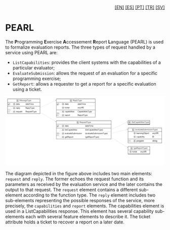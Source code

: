 <p align="right">
  <a href="README.md">[EN]</a>
  <a href="README_es.md">[ES]</a>
  <a href="README_pt.md">[PT]</a>
  <a href="README_tr.md">[TR]</a>
  <a href="README_sv.md">[SV]</a>
</p>

# PEARL 

The **P**rogramming **E**xercise **A**ccessement **R**eport **L**anguage (PEARL) is used to formalize evaluation reports. The three types of request handled by
a service using PEARL are: 

 - `ListCapabilities`: provides the client systems with the capabilities of a particular evaluator;
 - `EvaluateSubmission`: allows the request of an evaluation for a specific programming exercise;
 - `GetReport`: allows a requester to get a report for a specific evaluation using
a ticket. 

![PEARL Schema](PEARL.png)

The diagram depicted in the
figure above includes two main elements: `request` and `reply`. The former echoes the request function and its parameters as received by the evaluation service and the later contains the output to that request.
The `request` element contains a different sub-element according to the function type. The `reply` element includes two sub-elements representing the possible responses of the service, more precisely, the `capabilities` and `report` elements.
The capabilities element is used in a ListCapabilities response. This element has several capability sub-elements each with several feature elements to describe it. The ticket attribute holds a ticket to recover a report on a later date.
